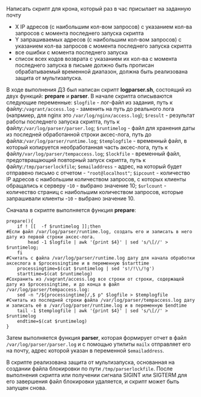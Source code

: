 Написать скрипт для крона, который раз в час присылает на заданную почту
- X IP адресов (с наибольшим кол-вом запросов) с указанием кол-ва запросов c момента последнего запуска скрипта
- Y запрашиваемых адресов (с наибольшим кол-вом запросов) с указанием кол-ва запросов c момента последнего запуска скрипта
- все ошибки c момента последнего запуска
- список всех кодов возврата с указанием их кол-ва с момента последнего запуска
в письме должно быть прописан обрабатываемый временной диапазон, должна быть реализована защита от мультизапуска.

В ходе выполнения ДЗ был написан скрипт **logparser.sh**, состоящий из двух функций: **prepare** и **parser**. 
В начале скрипта описываются следующие переменные:
`$logfile` - лог-файл из задания, путь к файлу:`/vagrant/access.log` - заменить на путь до реального лога (напрмиер, для nginx это `/var/log/nginx/access.log`);
`$result` - результат работы последнего запуска скрипта, путь к файлу:`/var/log/parser/parser.log`;
`$runtimelog` - файл для хранения даты из последней обработанной строки аксес-лога, путь до файла:`/var/log/parser/runtime.log`;
`$templogfile` - временный файл, в который копируется необработанная часть аксес-лога, путь к файлу`/var/log/parser/tempaccess.log`;
`$lockfile` - временный файл, предотвращающий повторный запуск скрипта, путь к файлу:`/tmp/parserlockfile`;
`$emailaddress` - адрес, на который будет отправено письмо с отчетом - `"root@localhost"`;
`$ipcount` - количество IP адресов с наибольшим количеством запросов, с которых клиенты обращались к серверу -`10` - выбрано значение 10;
`$urlcount` - количество страниц с наибольшим количеством запросов, которые запрашивали клиенты -`10` - выбрано значение 10.


Сначала в скрипте выполняется функция **prepare**:
```
prepare(){
    if ! [[  -f $runtimelog ]];then
#Если файл /var/log/parser/runtime.log, создать его и записать в него дату из первой строки аксес-лога. 
        head -1 $logfile | awk '{print $4}' | sed 's/\[//' > $runtimelog;
    fi
#Считать с файла /var/log/parser/runtime.log дату для начала обработки аксеслога в $processingtime и в переменную $starttime
    processingtime=$(cat $runtimelog | sed 's!/!\\/!g')
    starttime=$(cat $runtimelog)
#Сохранить из /vagrant/access.log все строки от строки, содержащей дату из $processingtime, и до конца в файл /var/log/parser/tempaccess.log:
    sed -n "/${processingtime}/,$ p" $logfile > $templogfile
#Считать из последней строки файла /var/log/parser/tempaccess.log дату и записать её в /var/log/parser/runtime.log и в переменную $endtime
    tail -1 $templogfile | awk '{print $4}' | sed 's/\[//' > $runtimelog
    endtime=$(cat $runtimelog)
}
```
Затем выполняется функция **parser**, которая формирует отчет в файл `/var/log/parser/parser.log` и с помощью утилиты `mailx` отправляет его на почту, адрес которой указан в переменной `$emailaddress`. 

В скрипте реализована защита от мультизапуска, основанная на создании файла блокировки по пути `/tmp/parserlockfile`. После выполнения скрипта или получении сигнала SIGINT или SIGTERM для его завершения файл блокировки удаляется, и скрипт может быть запущен снова.
